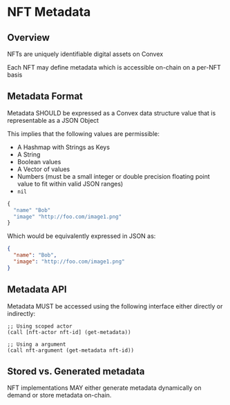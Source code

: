# NFT Metadata

## Overview

NFTs are uniquely identifiable digital assets on Convex

Each NFT may define metadata which is accessible on-chain on a per-NFT basis

## Metadata Format

Metadata SHOULD be expressed as a Convex data structure value that is representable as a JSON Object

This implies that the following values are permissible:
- A Hashmap with Strings as Keys
- A String
- Boolean values
- A Vector of values
- Numbers (must be a small integer or double precision floating point value to fit within valid JSON ranges)
- `nil`

```clojure
{
  "name" "Bob"
  "image" "http://foo.com/image1.png"
}
```
Which would be equivalently expressed in JSON as:

```json
{
  "name": "Bob",
  "image": "http://foo.com/image1.png"
}
```

## Metadata API

Metadata MUST be accessed using the following interface either directly or indirectly:

```
;; Using scoped actor
(call [nft-actor nft-id] (get-metadata))

;; Using a argument
(call nft-argument (get-metadata nft-id))
```

## Stored vs. Generated metadata

NFT implementations MAY either generate metadata dynamically on demand or store metadata on-chain.


